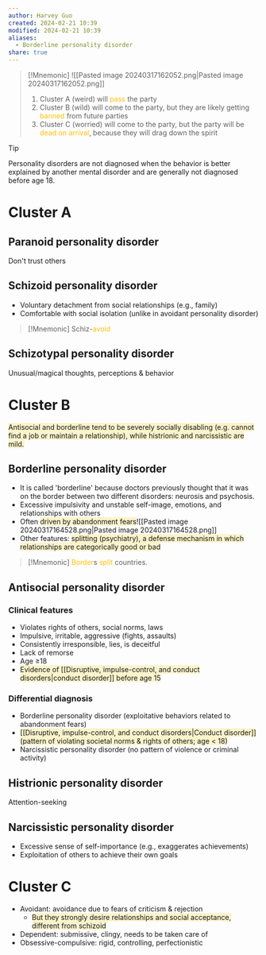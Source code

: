 ```yaml
---
author: Harvey Guo
created: 2024-02-21 10:39
modified: 2024-02-21 10:39
aliases:
  - Borderline personality disorder
share: true
---
```

>[!Mnemonic] 
>![[Pasted image 20240317162052.png|Pasted image 20240317162052.png]]
>1. Cluster A (weird) will <font color="#ffc000">pass</font> the party
>2. Cluster B (wild) will come to the party, but they are likely getting <font color="#ffc000">banned </font>from future parties
>3. Cluster C (worried) will come to the party, but the party will be <font color="#ffc000">dead on arrival</font>, because they will drag down the spirit

>[!tip] 
>Personality disorders are not diagnosed when the behavior is better explained by another mental disorder and are generally not diagnosed before age 18. 
# Cluster A
## Paranoid personality disorder
Don't trust others
## Schizoid personality disorder
- Voluntary detachment from social relationships (e.g., family)
- Comfortable with social isolation (unlike in avoidant personality disorder)
>[!Mnemonic] 
>Schiz-<font color="#ffc000">avoid</font>
## Schizotypal personality disorder
Unusual/magical thoughts, perceptions & behavior
# Cluster B
<span style="background:rgba(240, 200, 0, 0.2)">Antisocial and borderline tend to be severely socially disabling (e.g. cannot find a job or maintain a relationship), while histrionic and narcissistic are mild.</span>
## Borderline personality disorder
- It is called 'borderline' because doctors previously thought that it was on the border between two different disorders: neurosis and psychosis.
- Excessive impulsivity and unstable self-image, emotions, and relationships with others
- Often <span style="background:rgba(240, 200, 0, 0.2)">driven by abandonment fears</span>![[Pasted image 20240317164528.png|Pasted image 20240317164528.png]]
- Other features: <span style="background:rgba(240, 200, 0, 0.2)">splitting (psychiatry), a defense mechanism in which relationships are categorically good or bad</span>
>[!Mnemonic] 
><font color="#ffc000">Border</font>s <font color="#ffc000">split</font> countries.
## Antisocial personality disorder
### Clinical features
- Violates rights of others, social norms, laws
- Impulsive, irritable, aggressive (fights, assaults)
- Consistently irresponsible, lies, is deceitful
- Lack of remorse
- Age ≥18
- <span style="background:rgba(240, 200, 0, 0.2)">Evidence of [[Disruptive, impulse-control, and conduct disorders|conduct disorder]] before age 15</span>
### Differential diagnosis
- Borderline personality disorder (exploitative behaviors related to abandonment fears)
- <span style="background:rgba(240, 200, 0, 0.2)">[[Disruptive, impulse-control, and conduct disorders|Conduct disorder]] (pattern of violating societal norms & rights of others; age &lt; 18)</span>
- Narcissistic personality disorder (no pattern of violence or criminal activity)
## Histrionic personality disorder
Attention-seeking
## Narcissistic personality disorder
- Excessive sense of self-importance (e.g., exaggerates achievements)
- Exploitation of others to achieve their own goals
# Cluster C
- Avoidant: avoidance due to fears of criticism & rejection
	- <span style="background:rgba(240, 200, 0, 0.2)">But they strongly desire relationships and social acceptance, different from schizoid</span>
- Dependent: submissive, clingy, needs to be taken care of
- Obsessive-compulsive: rigid, controlling, perfectionistic